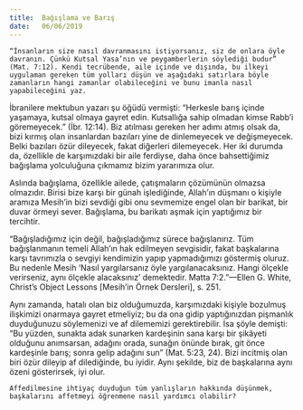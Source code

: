 ```yaml
---
title:  Bağışlama ve Barış
date:   06/06/2019
---
```


`“İnsanların size nasıl davranmasını istiyorsanız, siz de onlara öyle davranın. Çünkü Kutsal Yasa’nın ve peygamberlerin söylediği budur” (Mat. 7:12). Kendi tecrübende, aile içinde ve dışında, bu ilkeyi uygulaman gereken tüm yolları düşün ve aşağıdaki satırlara böyle zamanların hangi zamanlar olabileceğini ve bunu imanla nasıl yapabileceğini yaz.`

İbranilere mektubun yazarı şu öğüdü vermişti: “Herkesle barış içinde yaşamaya, kutsal olmaya gayret edin. Kutsallığa sahip olmadan kimse Rabb’i göremeyecek.” (İbr. 12:14). Biz atılması gereken her adımı atmış olsak da, bizi kırmış olan insanlardan bazıları yine de dinlemeyecek ve değişmeyecek. Belki bazıları özür dileyecek, fakat diğerleri dilemeyecek. Her iki durumda da, özellikle de karşımızdaki bir aile ferdiyse, daha önce bahsettiğimiz bağışlama yolculuğuna çıkmamız bizim yararımıza olur.

Aslında bağışlama, özellikle ailede, çatışmaların çözümünün olmazsa olmazıdır. Birisi bize karşı bir günah işlediğinde, Allah’ın düşmanı o kişiyle aramıza Mesih’in bizi sevdiği gibi onu sevmemize engel olan bir barikat, bir duvar örmeyi sever. Bağışlama, bu barikatı aşmak için yaptığımız bir tercihtir.

“Bağışladığımız için değil, bağışladığımız sürece bağışlanırız. Tüm bağışlanmanın temeli Allah’ın hak edilmeyen sevgisidir, fakat başkalarına karşı tavrımızla o sevgiyi kendimizin yapıp yapmadığımızı göstermiş oluruz. Bu nedenle Mesih ‘Nasıl yargılarsanız öyle yargılanacaksınız. Hangi ölçekle verirseniz, aynı ölçekle alacaksınız’ demektedir. Matta 7:2.”—Ellen G. White, Christ’s Object Lessons [Mesih’in Örnek Dersleri], s. 251.

Aynı zamanda, hatalı olan biz olduğumuzda, karşımızdaki kişiyle bozulmuş ilişkimizi onarmaya gayret etmeliyiz; bu da ona gidip yaptığınızdan pişmanlık duyduğunuzu söylemenizi ve af dilememizi gerektirebilir. İsa şöyle demişti: “Bu yüzden, sunakta adak sunarken kardeşinin sana karşı bir şikâyeti olduğunu anımsarsan, adağını orada, sunağın önünde bırak, git önce kardeşinle barış; sonra gelip adağını sun” (Mat. 5:23, 24). Bizi incitmiş olan biri özür dileyip af dilediğinde, bu iyidir. Aynı şekilde, biz de başkalarına aynı özeni gösterirsek, iyi olur. 

`Affedilmesine ihtiyaç duyduğun tüm yanlışların hakkında düşünmek, başkalarını affetmeyi öğrenmene nasıl yardımcı olabilir?`